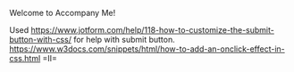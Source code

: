 Welcome to Accompany Me!



Used https://www.jotform.com/help/118-how-to-customize-the-submit-button-with-css/ for help with submit button.
https://www.w3docs.com/snippets/html/how-to-add-an-onclick-effect-in-css.html =II=
